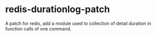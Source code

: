 # redis-durationlog-patch
A patch for redis, add a module used to collection of detail duration in function calls of one command.
